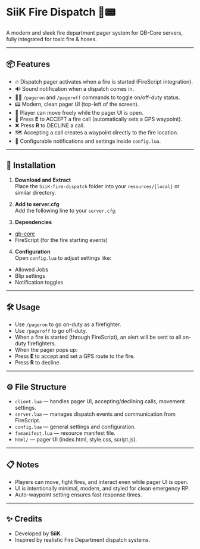 # SiiK Fire Dispatch 🚒📟
A modern and sleek fire department pager system for QB-Core servers, fully integrated for toxic fire &amp; hoses.

---

## 📦 Features

- 🔥 Dispatch pager activates when a fire is started (FireScript integration).
- 🔊 Sound notification when a dispatch comes in.
- 🧑‍🚒 `/pageron` and `/pageroff` commands to toggle on/off-duty status.
- 📟 Modern, clean pager UI (top-left of the screen).
- 🏃 Player can move freely while the pager UI is open.
- 🎯 Press **E** to ACCEPT a fire call (automatically sets a GPS waypoint).
- ❌ Press **R** to DECLINE a call.
- 🗺️ Accepting a call creates a waypoint directly to the fire location.
- 💬 Configurable notifications and settings inside `config.lua`.

---

## 📂 Installation

1. **Download and Extract**  
   Place the `SiiK-fire-dispatch` folder into your `resources/[local]` or similar directory.

2. **Add to server.cfg**  
   Add the following line to your `server.cfg`:


3. **Dependencies**  
- [qb-core](https://github.com/qbcore-framework/qb-core)
- FireScript (for the fire starting events)

4. **Configuration**  
Open `config.lua` to adjust settings like:
- Allowed Jobs
- Blip settings
- Notification toggles

---

## 🛠 Usage

- Use `/pageron` to go on-duty as a firefighter.
- Use `/pageroff` to go off-duty.
- When a fire is started (through FireScript), an alert will be sent to all on-duty firefighters.
- When the pager pops up:
- Press **E** to accept and set a GPS route to the fire.
- Press **R** to decline.

---

## ⚙️ File Structure

- `client.lua` — handles pager UI, accepting/declining calls, movement settings.
- `server.lua` — manages dispatch events and communication from FireScript.
- `config.lua` — general settings and configuration.
- `fxmanifest.lua` — resource manifest file.
- `html/` — pager UI (index.html, style.css, script.js).

---

## 📋 Notes

- Players can move, fight fires, and interact even while pager UI is open.
- UI is intentionally minimal, modern, and styled for clean emergency RP.
- Auto-waypoint setting ensures fast response times.

---

## ✨ Credits

- Developed by **SiiK**.
- Inspired by realistic Fire Department dispatch systems.
